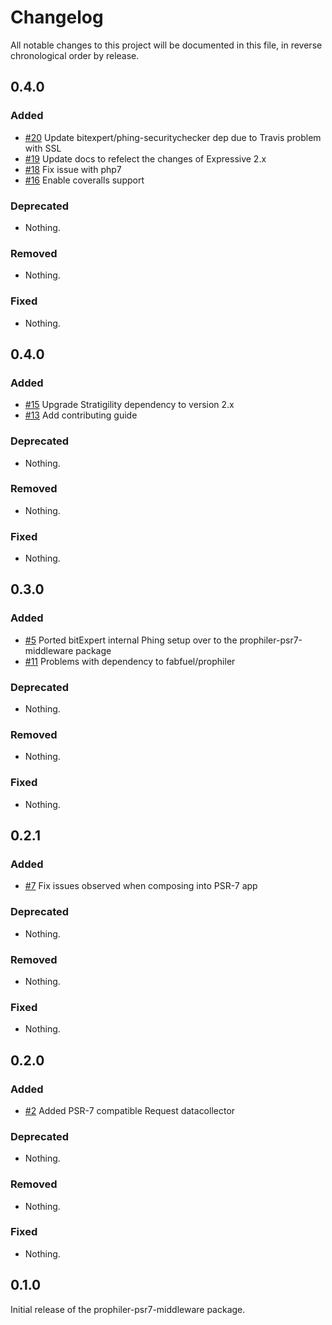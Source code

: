 # Changelog

All notable changes to this project will be documented in this file, in reverse chronological order by release.

## 0.4.0

### Added

-  [#20](https://github.com/bitExpert/prophiler-psr7-middleware/pull/20) Update bitexpert/phing-securitychecker dep due to Travis problem with SSL
-  [#19](https://github.com/bitExpert/prophiler-psr7-middleware/pull/19) Update docs to refelect the changes of Expressive 2.x
-  [#18](https://github.com/bitExpert/prophiler-psr7-middleware/pull/18) Fix issue with php7
-  [#16](https://github.com/bitExpert/prophiler-psr7-middleware/pull/16) Enable coveralls support

### Deprecated

- Nothing.

### Removed

- Nothing.

### Fixed

- Nothing.

## 0.4.0

### Added

-  [#15](https://github.com/bitExpert/prophiler-psr7-middleware/pull/15) Upgrade Stratigility dependency to version 2.x
-  [#13](https://github.com/bitExpert/prophiler-psr7-middleware/pull/13) Add contributing guide

### Deprecated

- Nothing.

### Removed

- Nothing.

### Fixed

- Nothing.

## 0.3.0

### Added

-  [#5](https://github.com/bitExpert/prophiler-psr7-middleware/pull/5) Ported bitExpert internal Phing setup over to the prophiler-psr7-middleware package 
-  [#11](https://github.com/bitExpert/prophiler-psr7-middleware/issues/11) Problems with dependency to fabfuel/prophiler

### Deprecated

- Nothing.

### Removed

- Nothing.

### Fixed

- Nothing.

## 0.2.1

### Added

-  [#7](https://github.com/bitExpert/prophiler-psr7-middleware/pull/7) Fix issues observed when composing into PSR-7 app 

### Deprecated

- Nothing.

### Removed

- Nothing.

### Fixed

- Nothing.

## 0.2.0

### Added

-  [#2](https://github.com/bitExpert/prophiler-psr7-middleware/pull/2) Added PSR-7 compatible Request datacollector 

### Deprecated

- Nothing.

### Removed

- Nothing.

### Fixed

- Nothing.

## 0.1.0

Initial release of the prophiler-psr7-middleware package.
